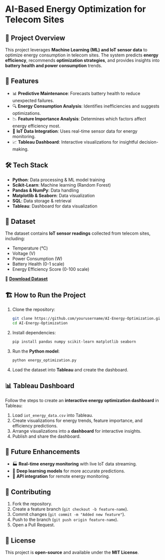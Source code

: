 # AI-Based Energy Optimization for Telecom Sites

## 📌 Project Overview
This project leverages **Machine Learning (ML) and IoT sensor data** to optimize energy consumption in telecom sites. The system predicts **energy efficiency**, recommends **optimization strategies**, and provides insights into **battery health and power consumption** trends.

## 🚀 Features
- 📊 **Predictive Maintenance**: Forecasts battery health to reduce unexpected failures.
- 🔍 **Energy Consumption Analysis**: Identifies inefficiencies and suggests optimizations.
- 📉 **Feature Importance Analysis**: Determines which factors affect energy efficiency most.
- 📡 **IoT Data Integration**: Uses real-time sensor data for energy monitoring.
- 📈 **Tableau Dashboard**: Interactive visualizations for insightful decision-making.

## 🛠️ Tech Stack
- **Python**: Data processing & ML model training
- **Scikit-Learn**: Machine learning (Random Forest)
- **Pandas & NumPy**: Data handling
- **Matplotlib & Seaborn**: Data visualization
- **SQL**: Data storage & retrieval
- **Tableau**: Dashboard for data visualization

## 📂 Dataset
The dataset contains **IoT sensor readings** collected from telecom sites, including:
- Temperature (°C)
- Voltage (V)
- Power Consumption (W)
- Battery Health (0-1 scale)
- Energy Efficiency Score (0-100 scale)

🔗 **[Download Dataset](sandbox:/mnt/data/iot_energy_data.csv)**

## 🏗️ How to Run the Project
1. Clone the repository:
   ```bash
   git clone https://github.com/yourusername/AI-Energy-Optimization.git
   cd AI-Energy-Optimization
   ```
2. Install dependencies:
   ```bash
   pip install pandas numpy scikit-learn matplotlib seaborn
   ```
3. Run the **Python model**:
   ```bash
   python energy_optimization.py
   ```
4. Load the dataset into **Tableau** and create the dashboard.

## 📊 Tableau Dashboard
Follow the steps to create an **interactive energy optimization dashboard** in Tableau:
1. Load `iot_energy_data.csv` into Tableau.
2. Create visualizations for energy trends, feature importance, and efficiency predictions.
3. Arrange visualizations into a **dashboard** for interactive insights.
4. Publish and share the dashboard.

## 📜 Future Enhancements
- 🏭 **Real-time energy monitoring** with live IoT data streaming.
- 🤖 **Deep learning models** for more accurate predictions.
- 📡 **API integration** for remote energy monitoring.

## 🤝 Contributing
1. Fork the repository.
2. Create a feature branch (`git checkout -b feature-name`).
3. Commit changes (`git commit -m "Added new feature"`).
4. Push to the branch (`git push origin feature-name`).
5. Open a Pull Request.

## 📄 License
This project is **open-source** and available under the **MIT License**.

